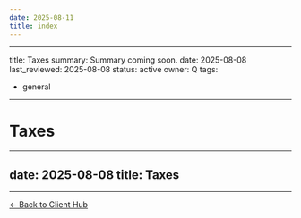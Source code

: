 ```yaml
---
date: 2025-08-11
title: index
---
```

---
title: Taxes
summary: Summary coming soon.
date: 2025-08-08
last_reviewed: 2025-08-08
status: active
owner: Q
tags:
- general
---
# Taxes

---
date: 2025-08-08
title: Taxes
---

---
[← Back to Client Hub](https://www.builtbyrays.com/Client-Vault/portal)
